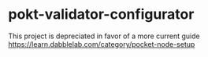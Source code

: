 # pokt-validator-configurator
This project is depreciated in favor of a more current guide
https://learn.dabblelab.com/category/pocket-node-setup

